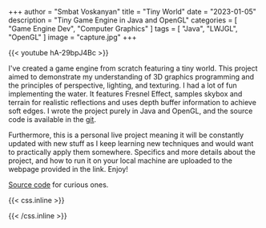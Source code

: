 +++
author = "Smbat Voskanyan"
title = "Tiny World"
date = "2023-01-05"
description = "Tiny Game Engine in Java and OpenGL"
categories = [
    "Game Engine Dev",
    "Computer Graphics"
]
tags = [
    "Java",
    "LWJGL",
    "OpenGL"
]
image = "capture.jpg"
+++

{{< youtube hA-29bpJ4Bc >}}

I've created a game engine from scratch featuring a tiny
world. This project aimed to demonstrate my understanding of 3D graphics programming and the
principles of perspective, lighting, and texturing. I had a lot of fun implementing the water. It features Fresnel Effect, samples skybox and terrain for realistic reflections and uses depth buffer information to achieve soft edges.
I wrote the project purely in Java and OpenGL, and the source code is available in the [git](https://github.com/TheSenPie/tiny-world-java).

Furthermore, this is a personal live project meaning it will be constantly updated with new stuff as I keep
learning new techniques and would want to practically apply them somewhere. Specifics and more details
about the project, and how to run it on your local machine are uploaded to the webpage provided in the
link. Enjoy!

[Source code](https://github.com/TheSenPie/tiny-world-java) for curious ones.

{{< css.inline >}}
<style>
.canon { background: white; width: 100%; height: auto; }
</style>
{{< /css.inline >}}
